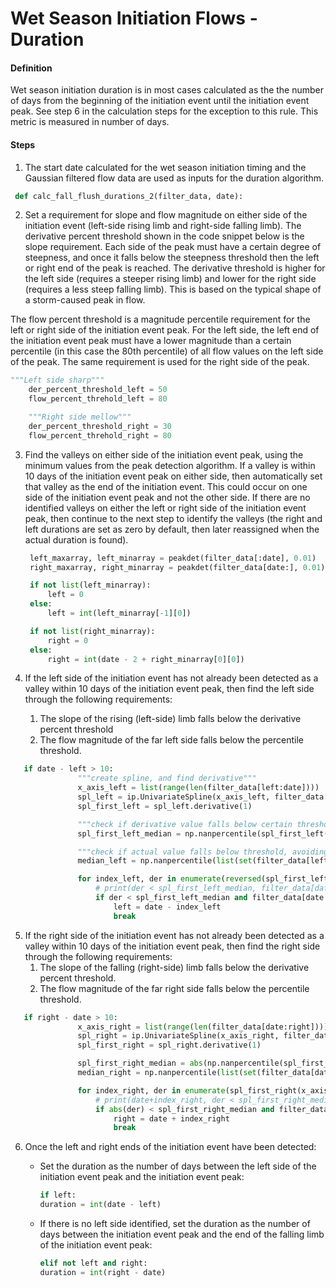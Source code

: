 # Wet Season Initiation Flows - Duration

#### Definition

Wet season initiation duration is in most cases calculated as the the number of days from the beginning of the initiation event until the initiation event peak. See step 6 in the calculation steps for the exception to this rule. This metric is measured in number of days.

#### Steps

1. The start date calculated for the wet season initiation timing and the Gaussian filtered flow data are used as inputs for the duration algorithm.
  ```py
   def calc_fall_flush_durations_2(filter_data, date):
   ```
2. Set a requirement for slope and flow magnitude on either side of the initiation event \(left-side rising limb and right-side falling limb\). The derivative percent threshold shown in the code snippet below is the slope requirement. Each side of the peak must have a certain degree of steepness, and once it falls below the steepness threshold then the left or right end of the peak is reached. The derivative threshold is higher for the left side \(requires a steeper rising limb\) and lower for the right side \(requires a less steep falling limb\). This is based on the typical shape of a storm-caused peak in flow.

  The flow percent threshold is a magnitude percentile requirement for the left or right side of the initiation event peak. For the left side, the left end of the initiation event peak must have a lower magnitude than a certain percentile \(in this case the 80th percentile\) of all flow values on the left side of the peak. The same requirement is used for the right side of the peak.

  ```py
  """Left side sharp"""
      der_percent_threshold_left = 50
      flow_percent_threhold_left = 80

      """Right side mellow"""
      der_percent_threshold_right = 30
      flow_percent_threhold_right = 80
  ```

3. Find the valleys on either side of the initiation event peak, using the minimum values from the peak detection algorithm. If a valley is within 10 days of the initiation event peak on either side, then automatically set that valley as the end of the initiation event. This could occur on one side of the initiation event peak and not the other side. If there are no identified valleys on either the left or right side of the initiation event peak, then continue to the next step to identify the valleys \(the right and left durations are set as zero by default, then later reassigned when the actual duration is found\).

   ```py
    left_maxarray, left_minarray = peakdet(filter_data[:date], 0.01)
    right_maxarray, right_minarray = peakdet(filter_data[date:], 0.01)

    if not list(left_minarray):
        left = 0
    else:
        left = int(left_minarray[-1][0])

    if not list(right_minarray):
        right = 0
    else:
        right = int(date - 2 + right_minarray[0][0])
   ```

4. If the left side of the initiation event has not already been detected as a valley within 10 days of the initiation event peak, then find the left side through the following requirements:  
   1. The slope of the rising \(left-side\) limb falls below the derivative percent threshold  
   2. The flow magnitude of the far left side falls below the percentile threshold.

  ```py
     if date - left > 10:
                 """create spline, and find derivative"""
                 x_axis_left = list(range(len(filter_data[left:date])))
                 spl_left = ip.UnivariateSpline(x_axis_left, filter_data[left:date], k=3, s=3)
                 spl_first_left = spl_left.derivative(1)

                 """check if derivative value falls below certain threshold"""
                 spl_first_left_median = np.nanpercentile(spl_first_left(x_axis_left), der_percent_threshold_left)

                 """check if actual value falls below threshold, avoiding the rounded peak"""
                 median_left = np.nanpercentile(list(set(filter_data[left:date])), flow_percent_threshold_left)

                 for index_left, der in enumerate(reversed(spl_first_left(x_axis_left))):
                     # print(der < spl_first_left_median, filter_data[date - index_left] < median_left)
                     if der < spl_first_left_median and filter_data[date - index_left] < median_left:
                         left = date - index_left
                         break
  ```
5. If the right side of the initiation event has not already been detected as a valley within 10 days of the initiation event peak, then find the right side through the following requirements:  
   1. The slope of the falling \(right-side\) limb falls below the derivative percent threshold.
   2. The flow magnitude of the far right side falls below the percentile threshold.

  ```py
     if right - date > 10:
                 x_axis_right = list(range(len(filter_data[date:right])))
                 spl_right = ip.UnivariateSpline(x_axis_right, filter_data[date:right], k=3, s=3)
                 spl_first_right = spl_right.derivative(1)

                 spl_first_right_median = abs(np.nanpercentile(spl_first_right(x_axis_right), der_percent_threshold_right))
                 median_right = np.nanpercentile(list(set(filter_data[date:right])), flow_percent_threshold_right)

                 for index_right, der in enumerate(spl_first_right(x_axis_right)):
                     # print(date+index_right, der < spl_first_right_median, filter_data[date + index_right] < median_right)
                     if abs(der) < spl_first_right_median and filter_data[date + index_right] < median_right:
                         right = date + index_right
                         break
  ```
6. Once the left and right ends of the initiation event have been detected:
   * Set the duration as the number of days between the left side of the initiation event peak and the initiation event peak:

     ```py
     if left:
     duration = int(date - left)
     ```

   * If there is no left side identified, set the duration as the number of days between the initiation event peak and the end of the falling limb of the initiation event peak:
     ```py
     elif not left and right:
     duration = int(right - date)
     ```
